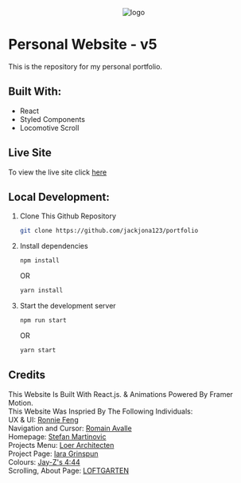 <p align="center">
  <img src="https://raw.githubusercontent.com/jackjona123/portfolio/v4/public/logo.png" alt="logo" />
</p>

# Personal Website - v5
This is the repository for my personal portfolio.

## Built With:

- React
- Styled Components
- Locomotive Scroll

## Live Site
To view the live site click [here](https://www.jackjona.live)

## Local Development:

1. Clone This Github Repository
   ```sh
   git clone https://github.com/jackjona123/portfolio
   ```

2. Install dependencies
   ```sh
   npm install
   ```
   OR

   ```sh
   yarn install
   ```

3. Start the development server

   ```sh
   npm run start
   ```
   OR

   ```sh
   yarn start
   ```

  
## Credits
This Website Is Built With React.js. & Animations Powered By Framer Motion.
</br>
This Website Was Inspried By The Following Individuals:
<br/>
UX & UI:
<a href="https://ronniefeng.com" target="_blank">Ronnie Feng</a>
<br />
Navigation and Cursor: 
<a href="https://romainavalle.com/" target="_blank">Romain Avalle</a>
<br/>
Homepage: 
<a href="https://www.behance.net/martiniidesign" target="_blank">Stefan Martinovic</a>
<br/>
Projects Menu:  <a href="https://loerarchitecten.com/en/" target="_blank">Loer Architecten</a>
<br/>
Project Page: 
<a href="https://iaragrinspun.com/" target="_blank">Iara Grinspun</a>
<br/>
Colours: 
<a href="https://www.youtube.com/watch?v=zSkA61esq_c" target="_blank">Jay-Z's 4:44</a>
<br/>
Scrolling, About Page: 
<a href="https://www.loftgarten.co/" target="_blank">LOFTGARTEN</a>
